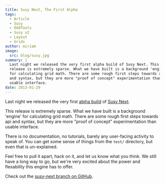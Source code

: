 ```yaml
---
title: Susy Next, The First Alpha
tags:
  - Article
  - Susy
  - OddTools
  - Susy v2
  - Layout
  - Grids
author: miriam
image:
  src: blog/susy.jpg
summary: |
  Last night we released the very first alpha build of Susy Next. This
  release is extremely sparse. What we have built is a background 'engine'
  for calculating grid math. There are some rough first steps towards api
  and syntax, but they are more "proof of concept" experimentation than
  usable interface.
date: 2013-01-29
---
```


Last night we released the very first [alpha build] of [Susy Next].

This release is extremely sparse. What we have built is a background
'engine' for calculating grid math. There are some rough first steps
towards api and syntax, but they are more "proof of concept"
experimentation than usable interface.

There is no documentation, no tutorials, barely any user-facing activity
to speak of. You can get some sense of things from the `test/`
directory, but even that is un-explained.

Feel free to pull it apart, hack on it, and let us know what you think.
We still have a long way to go, but we're very excited about the power
and flexability this engine has to offer.

Check out the [susy-next branch on GitHub].

[alpha build]: https://rubygems.org/gems/susy/versions/2.0.0.alpha.1
[susy next]: /2013/01/01/susy-next/
[susy-next branch on github]: https://github.com/oddbird/susy/tree/v2.0.0.alpha.4
